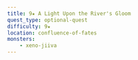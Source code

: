 ```yaml
---
title: 9★ A Light Upon the River's Gloom
quest_type: optional-quest
difficulty: 9★
location: confluence-of-fates
monsters:
    - xeno-jiiva
---
```

